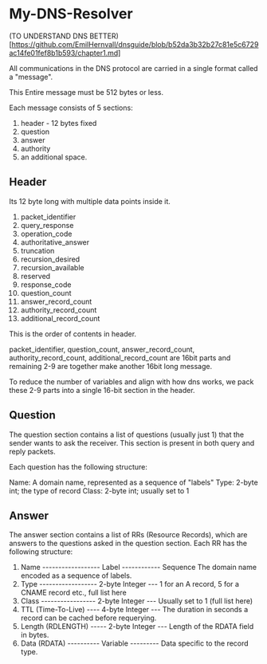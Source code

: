 # My-DNS-Resolver

(TO UNDERSTAND DNS BETTER)[https://github.com/EmilHernvall/dnsguide/blob/b52da3b32b27c81e5c6729ac14fe01fef8b1b593/chapter1.md]

All communications in the DNS protocol are carried in a single format called a "message".

This Entire message must be 512 bytes or less.

Each message consists of 5 sections:

1. header - 12 bytes fixed
2. question
3. answer
4. authority
5. an additional space.

## Header

Its 12 byte long with multiple data points inside it.

1. packet_identifier
2. query_response
3. operation_code
4. authoritative_answer
5. truncation
6. recursion_desired
7. recursion_available
8. reserved
9. response_code
10. question_count
11. answer_record_count
12. authority_record_count
13. additional_record_count

This is the order of contents in header.

packet_identifier, question_count, answer_record_count, authority_record_count, additional_record_count are 16bit parts
and remaining 2-9 are together make another 16bit long message.

To reduce the number of variables and align with how dns works, we pack these 2-9 parts into a single 16-bit section in the header.

## Question

The question section contains a list of questions (usually just 1) that the sender wants to ask the receiver. This section is present in both query and reply packets.

Each question has the following structure:

Name: A domain name, represented as a sequence of "labels"
Type: 2-byte int; the type of record
Class: 2-byte int; usually set to 1

## Answer

The answer section contains a list of RRs (Resource Records), which are answers to the questions asked in the question section.
Each RR has the following structure:

1. Name ------------------ Label ------------ Sequence The domain name encoded as a sequence of labels.
2. Type ------------------ 2-byte Integer --- 1 for an A record, 5 for a CNAME record etc., full list here
3. Class ----------------- 2-byte Integer --- Usually set to 1 (full list here)
4. TTL (Time-To-Live) ---- 4-byte Integer --- The duration in seconds a record can be cached before requerying.
5. Length (RDLENGTH) ----- 2-byte Integer --- Length of the RDATA field in bytes.
6. Data (RDATA) ---------- Variable --------- Data specific to the record type.

